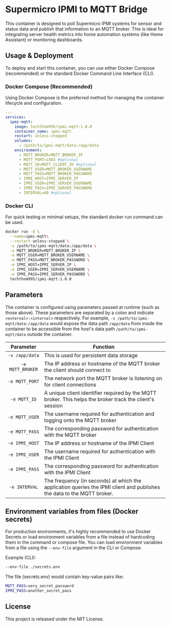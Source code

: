 # Supermicro IPMI to MQTT Bridge

This container is designed to poll Supermicro IPMI systems for sensor and status data and publish that information to an MQTT broker.
This is ideal for integrating server health metrics into home automation systems (like Home Assistant) or monitoring dashboards.

## Usage & Deployment

To deploy and start this container, you can use either Docker Compose (recommended) or the standard Docker Command Line Interface (CLI).

### Docker Compose (Recommended)

Using Docker Compose is the preferred method for managing the container lifecycle and configuration.

```yaml
---
services:
  ipmi-mqtt:
    image: techthom995/ipmi-mqtt:1.0.0
    container_name: ipmi-mqtt
    restart: unless-stopped
    volumes:
      - /path/to/ipmi-mqtt/data:/app/data
    environment:
      - MQTT_BROKER=MQTT_BROKER_IP
      - MQTT_PORT=1883 #optional
      - MQTT_ID=MQTT_CLIENT_ID #optional
      - MQTT_USER=MQTT_BROKER_USERNAME
      - MQTT_PASS=MQTT_BROKER_PASSWORD
      - IPMI_HOST=IPMI_SERVER_IP
      - IPMI_USER=IPMI_SERVER_USERNAME
      - IPMI_PASS=IPMI_SERVER_PASSWORD
      - INTERVAL=60 #optional
```

### Docker CLI

For quick testing or minimal setups, the standard docker run command can be used.

```bash
docker run -d \
  --name=ipmi-mqtt\
  --restart unless-stopped \
  -v /path/to/ipmi-mqtt/data:/app/data \
  -e MQTT_BROKER=MQTT_BROKER_IP \
  -e MQTT_USER=MQTT_BROKER_USERNAME \
  -e MQTT_PASS=MQTT_BROKER_PASSWORD \
  -e IPMI_HOST=IPMI_SERVER_IP \
  -e IPMI_USER=IPMI_SERVER_USERNAME \
  -e IPMI_PASS=IPMI_SERVER_PASSWORD \
  techthom995/ipmi-mqtt:1.0.0
```

## Parameters

The container is configured using parameters passed at runtime (such as those above). These parameters are separated by a colon and indicate `<external>:<internal>` respectively. For example, `-v /path/to/ipmi-mqtt/data:/app/data` would expose the data path `/app/data` from inside the container to be accessible from the host's data path `/path/to/ipmi-mqtt/data` outside the container.

| Parameter | Function |
| :----: | --- |
| `-v /app/data` | This is used for persistent data storage |
| `-e MQTT_BROKER` | The IP address or hostname of the MQTT broker the client should connect to |
| `-e MQTT_PORT` | The network port the MQTT broker is listening on for client connections |
| `-e MQTT_ID` | A unique client identifier required by the MQTT broker. This helps the broker track the client's session |
| `-e MQTT_USER` | The username required for authentication and logging onto the MQTT broker |
| `-e MQTT_PASS` | The corresponding password for authentication with the MQTT broker |
| `-e IPMI_HOST` | The IP address or hostname of the IPMI Client |
| `-e IPMI_USER` | The username required for authentication with the IPMI Client |
| `-e IPMI_PASS` | The corresponding password for authentication with the IPMI Client |
| `-e INTERVAL` | The frequency (in seconds) at which the application queries the IPMI client and publishes the data to the MQTT broker. |

## Environment variables from files (Docker secrets)

For production environments, it's highly recommended to use Docker Secrets or load environment variables from a file instead of hardcoding them in the command or compose file.
You can load environment variables from a file using the `--env-file` argument in the CLI or Compose.

Example (CLI):

```bash
--env-file ./secrets.env
```

The file (secrets.env) would contain key-value pairs like:

```bash
MQTT_PASS=very_secret_password
IPMI_PASS=another_secret_pass
```

## License

This project is released under the MIT License.
